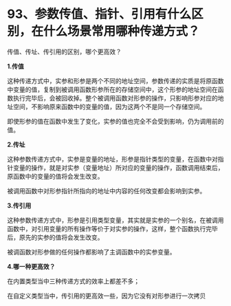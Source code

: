 # 93、**参数传值、指针、引用有什么区别，在什么场景常用哪种传递方式？**

传值、传址、传引用的区别，哪个更高效？

**1.传值**

这种传递方式中，实参和形参是两个不同的地址空间，参数传递的实质是将原函数中变量的值，复制到被调用函数形参所在的存储空间中，这个形参的地址空间在函数执行完毕后，会被回收掉。整个被调用函数对形参的操作，只影响形参对应的地址空间，不影响原来函数中的变量的值，因为这两个不是同一个存储空间。

即使形参的值在函数中发生了变化，实参的值也完全不会受到影响，仍为调用前的值。

**2.传址**

这种参数传递方式中，实参是变量的地址，形参是指针类型的变量，在函数中对指针变量的操作，就是对实参（变量地址）所对应的变量的操作，函数调用结束后，原函数中的变量的值将会发生改变。

被调用函数中对形参指针所指向的地址中内容的任何改变都会影响到实参。

**3.传引用**

这种参数传递方式中，形参是引用类型变量，其实就是实参的一个别名，在被调用函数中，对引用变量的所有操作等价于对实参的操作，这样，整个函数执行完毕后，原先的实参的值将会发生改变。

被调函数对形参做的任何操作都影响了主调函数中的实参变量。

**4.哪一种更高效？**

在内置类型当中三种传递方式的效率上都差不多；

在自定义类型当中，传引用的更高效一些，因为它没有对形参进行一次拷贝